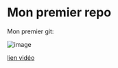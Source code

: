 # Mon premier repo
Mon premier git:

![image](https://user-images.githubusercontent.com/112947420/188630333-74ea596b-6dae-4b63-9c86-fb1ed04a438e.png)

[lien vidéo](https://www.youtube.com/watch?v=qPwlBm78oig)



